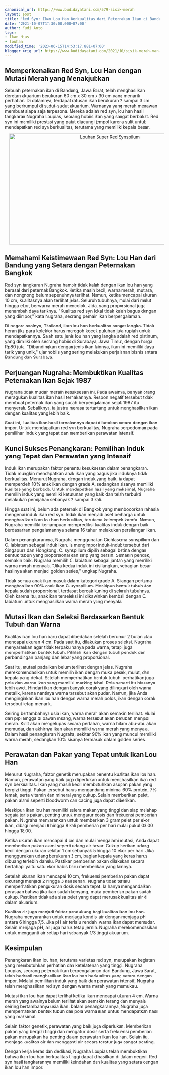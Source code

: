 ```yaml
---
canonical_url: https://www.budidayatani.com/579-sisik-merah
layout: post
title: 'Red Syn: Ikan Lou Han Berkualitas dari Peternakan Ikan di Bandung'
date: '2021-10-07T17:30:00.000+07:00'
author: Yudi Anto
tags:
- Ikan Hias
- louhan
modified_time: '2023-06-15T14:53:17.881+07:00'
blogger_orig_url: https://www.budidayatani.com/2021/10/sisik-merah-van-bandung-tantang-impor.html
---
```


<h2>Memperkenalkan Red Syn, Lou Han dengan Mutasi Merah yang Menakjubkan</h2><p>Sebuah peternakan ikan di Bandung, Jawa Barat, telah menghasilkan deretan akuarium berukuran 60 cm x 30 cm x 30 cm yang menarik perhatian. Di dalamnya, terdapat ratusan ikan berukuran 2 sampai 3 cm yang berkumpul di sudut-sudut akuarium. Warnanya yang merah menawan membuat siapa saja terpesona. Mereka adalah red syn, lou han hasil tangkaran Nugraha Loupias, seorang hobiis ikan yang sangat berbakat. Red syn ini memiliki prestasi yang patut diacungi jempol karena sulit untuk mendapatkan red syn berkualitas, terutama yang memiliki kepala besar.</p><div class="separator" style="clear: both; text-align: center;"><a href="https://blogger.googleusercontent.com/img/b/R29vZ2xl/AVvXsEhw1SqxxHUT0BfnCDyoKoyIsih5KPzyT0zq8eseK9enLP_syPQdKRKJMiZu_E36OB7Mi-ixwuE4pwP05B4g_9FtSQmijuJjUkUpoMMZ2mNrb5fpyhE8gHvCiNSiCD8U7o84UuBS4t5P4VXTrhsWBffnY0zEreDHnk19Ue39p-kGXT22YFKUR9nJS8GCfA/s2133/Red%20Syn,%20Lou%20Han.jpg" imageanchor="1" style="margin-left: 1em; margin-right: 1em;"><img alt="Louhan Super Red Synspilum" border="0" data-original-height="1200" data-original-width="2133" height="360" src="https://blogger.googleusercontent.com/img/b/R29vZ2xl/AVvXsEhw1SqxxHUT0BfnCDyoKoyIsih5KPzyT0zq8eseK9enLP_syPQdKRKJMiZu_E36OB7Mi-ixwuE4pwP05B4g_9FtSQmijuJjUkUpoMMZ2mNrb5fpyhE8gHvCiNSiCD8U7o84UuBS4t5P4VXTrhsWBffnY0zEreDHnk19Ue39p-kGXT22YFKUR9nJS8GCfA/w640-h360/Red%20Syn,%20Lou%20Han.jpg" width="640" /></a></div><h2>Memahami Keistimewaan Red Syn: Lou Han dari Bandung yang Setara dengan Peternakan Bangkok</h2><p>Red syn tangkaran Nugraha hampir tidak kalah dengan ikan lou han yang berasal dari peternak Bangkok. Ketika masih kecil, warna merah, mutiara, dan nongnong belum sepenuhnya terlihat. Namun, ketika mencapai ukuran 10 cm, kualitasnya akan terlihat jelas. Seluruh tubuhnya, mulai dari mulut hingga ekor, berwarna merah mencolok. Jidat yang proporsional juga menambah daya tariknya. "Kualitas red syn lokal tidak kalah bagus dengan yang diimpor," kata Nugraha, seorang pemain ikan berpengalaman.</p><p>Di negara asalnya, Thailand, ikan lou han berkualitas sangat langka. Tidak heran jika para kolektor harus merogoh kocek puluhan juta rupiah untuk mendapatkannya. Salah satu jenis lou han yang langka adalah red platinum, yang dimiliki oleh seorang hobiis di Surabaya, Jawa Timur, dengan harga Rp80 juta. "Dibandingkan dengan jenis ikan lainnya, ikan ini memiliki daya tarik yang unik," ujar hobiis yang sering melakukan perjalanan bisnis antara Bandung dan Surabaya.</p><h2>Perjuangan Nugraha: Membuktikan Kualitas Peternakan Ikan Sejak 1987</h2><p>Nugraha tidak mudah meraih kesuksesan ini. Pada awalnya, banyak orang meragukan kualitas ikan hasil ternakannya. Respon negatif tersebut tidak membuat peternak ikan yang sudah berpengalaman sejak 1987 itu menyerah. Sebaliknya, ia justru merasa tertantang untuk menghasilkan ikan dengan kualitas yang lebih baik.</p><p>Saat ini, kualitas ikan hasil ternakannya dapat dikatakan setara dengan ikan impor. Untuk mendapatkan red syn berkualitas, Nugraha berpedoman pada pemilihan induk yang tepat dan memberikan perawatan intensif.</p><h2>Kunci Sukses Penangkaran: Pemilihan Induk yang Tepat dan Perawatan yang Intensif</h2><p>Induk ikan merupakan faktor penentu kesuksesan dalam penangkaran. Tidak mungkin mendapatkan anak ikan yang bagus jika induknya tidak berkualitas. Menurut Nugraha, dengan induk yang baik, ia dapat memperoleh 10% anak ikan dengan grade A, sedangkan sisanya memiliki kualitas yang berbeda. Untuk mendapatkan hasil yang maksimal, Nugraha memilih induk yang memiliki keturunan yang baik dan telah terbukti melakukan pemijahan sebanyak 2 sampai 3 kali.</p><p>Hingga saat ini, belum ada peternak di Bangkok yang membocorkan rahasia mengenai induk ikan red syn. Induk ikan menjadi aset berharga untuk menghasilkan ikan lou han berkualitas, terutama kelompok kamfa. Namun, Nugraha memiliki kemampuan memprediksi kualitas induk dengan baik berdasarkan pengalamannya selama 16 tahun melakukan persilangan ikan.</p><p>Dalam penangkarannya, Nugraha menggunakan Cichlasoma synspillum dan C. labiatum sebagai induk ikan. Ia mengimpor induk-induk tersebut dari Singapura dan Hongkong. C. synspillum dipilih sebagai betina dengan bentuk tubuh yang proporsional dan sirip yang bersih. Semakin pendek, semakin baik. Nugraha memilih C. labiatum sebagai jantan yang memiliki warna merah menyala. "Jika kedua induk ini disilangkan, sebagian besar hasilnya akan menjadi golden series," ungkap Nugraha.</p><p>Tidak semua anak ikan masuk dalam kategori grade A. Silangan pertama menghasilkan 90% anak ikan C. synspillum. Meskipun bentuk tubuh dan kepala sudah proporsional, terdapat bercak kuning di seluruh tubuhnya. Oleh karena itu, anak ikan terseleksi ini dikawinkan kembali dengan C. labiatum untuk menghasilkan warna merah yang menyala.</p><h2>Mutasi Ikan dan Seleksi Berdasarkan Bentuk Tubuh dan Warna</h2><p>Kualitas ikan lou han baru dapat dibedakan setelah berumur 2 bulan atau mencapai ukuran 4 cm. Pada saat itu, dilakukan proses seleksi. Nugraha menyarankan agar tidak terpaku hanya pada warna, tetapi juga memperhatikan bentuk tubuh. Pilihlah ikan dengan tubuh pendek dan perbandingan panjang dan lebar yang proporsional.</p><p>Saat itu, mutasi pada ikan belum terlihat dengan jelas. Nugraha merekomendasikan untuk memilih ikan dengan muka pesek, mulut, dan kepala yang dekat. Setelah memperhatikan bentuk tubuh, perhatikan juga pola dan warna ikan yang memiliki marking tebal. Pola seperti itu biasanya lebih awet. Hindari ikan dengan banyak corak yang dilingkari oleh warna metalik, karena nantinya warna tersebut akan pudar. Namun, jika Anda menginginkan ikan lou han dengan warna merah polos, ikan dengan corak tersebut tetap menarik.</p><p>Seiring bertambahnya usia ikan, warna merah akan semakin terlihat. Mulai dari pipi hingga di bawah insang, warna tersebut akan berubah menjadi merah. Kulit akan mengelupas secara perlahan, warna hitam abu-abu akan memudar, dan akhirnya ikan akan memiliki warna merah yang menyala. Dalam hasil penangkaran Nugraha, sekitar 90% ikan yang muncul memiliki warna merah, sedangkan 10% sisanya termasuk dalam golden series.</p><h2>Perawatan dan Pakan yang Tepat untuk Ikan Lou Han</h2><p>Menurut Nugraha, faktor genetik merupakan penentu kualitas ikan lou han. Namun, perawatan yang baik juga diperlukan untuk menghasilkan ikan red syn berkualitas. Ikan yang masih kecil membutuhkan asupan pakan yang bergizi tinggi. Pakan tersebut harus mengandung minimal 60% protein, 7% lemak, serta vitamin dan mineral yang cukup. Selain memberikan pelet, pakan alami seperti bloodworm dan cacing juga dapat diberikan.</p><p>Meskipun ikan lou han memiliki selera makan yang tinggi dan siap melahap segala jenis pakan, penting untuk mengatur dosis dan frekuensi pemberian pakan. Nugraha menyarankan untuk memberikan 3 gram pelet per ekor ikan, dibagi menjadi 6 hingga 8 kali pemberian per hari mulai pukul 08.00 hingga 18.00.</p><p>Ketika ukuran ikan mencapai 4 cm dan mulai mengalami mutasi, Anda dapat memberikan pakan alami seperti udang air tawar. Cukup berikan udang kecil dengan ukuran sekitar 1 cm sebanyak 5 hingga 10 ekor per hari. Jika menggunakan udang berukuran 2 cm, bagian kepala yang keras harus dibuang terlebih dahulu. Pastikan pemberian pakan dilakukan secara bertahap, yaitu satu ekor habis baru memberikan yang lainnya.</p><p>Setelah ukuran ikan mencapai 10 cm, frekuensi pemberian pakan dapat dikurangi menjadi 2 hingga 3 kali sehari. Nugraha tidak terlalu memperhatikan pengukuran dosis secara tepat. Ia hanya mengandalkan perasaan bahwa jika ikan sudah kenyang, maka pemberian pakan sudah cukup. Pastikan tidak ada sisa pelet yang dapat merusak kualitas air di dalam akuarium.</p><p>Kualitas air juga menjadi faktor pendukung bagi kualitas ikan lou han. Nugraha menyarankan untuk menjaga kondisi air dengan menjaga pH antara 6 hingga 7,5. Jika pH air terlalu rendah, warna ikan dapat memudar. Selain menjaga pH, air juga harus tetap jernih. Nugraha merekomendasikan untuk mengganti air setiap hari sebanyak 1/3 tinggi akuarium.</p><h2>Kesimpulan</h2><p>Penangkaran ikan lou han, terutama varietas red syn, merupakan kegiatan yang membutuhkan perhatian dan ketelatenan yang tinggi. Nugraha Loupias, seorang peternak ikan berpengalaman dari Bandung, Jawa Barat, telah berhasil menghasilkan ikan lou han berkualitas yang setara dengan impor. Melalui pemilihan induk yang baik dan perawatan intensif, Nugraha telah menghasilkan red syn dengan warna merah yang memukau.</p><p>Mutasi ikan lou han dapat terlihat ketika ikan mencapai ukuran 4 cm. Warna merah yang awalnya belum terlihat akan semakin terang dan menyala seiring bertambahnya usia ikan. Dalam penangkarannya, Nugraha juga memperhatikan bentuk tubuh dan pola warna ikan untuk mendapatkan hasil yang maksimal.</p><p>Selain faktor genetik, perawatan yang baik juga diperlukan. Memberikan pakan yang bergizi tinggi dan mengatur dosis serta frekuensi pemberian pakan merupakan hal penting dalam perawatan ikan lou han. Selain itu, menjaga kualitas air dan mengganti air secara teratur juga sangat penting.</p><p>Dengan kerja keras dan dedikasi, Nugraha Loupias telah membuktikan bahwa ikan lou han berkualitas tinggi dapat dihasilkan di dalam negeri. Red syn hasil tangkarannya memiliki keindahan dan kualitas yang setara dengan ikan lou han impor.</p>